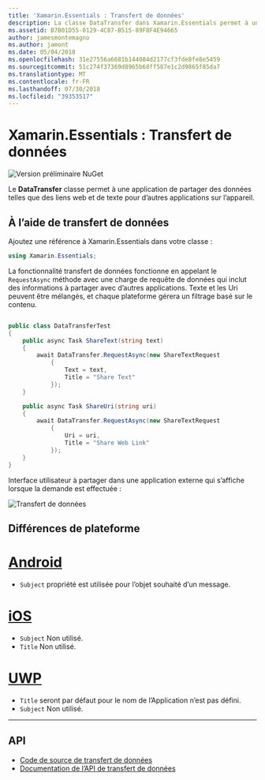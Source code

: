 ```yaml
---
title: 'Xamarin.Essentials : Transfert de données'
description: La classe DataTransfer dans Xamarin.Essentials permet à une application de partager des données telles que des liens web et de texte pour d’autres applications sur l’appareil.
ms.assetid: B7B01D55-0129-4C87-B515-89F8F4E94665
author: jamesmontemagno
ms.author: jamont
ms.date: 05/04/2018
ms.openlocfilehash: 31e27556a6681b144084d2177cf3fde8fe8e5459
ms.sourcegitcommit: 51c274f37369d8965b68ff587e1c2d9865f85da7
ms.translationtype: MT
ms.contentlocale: fr-FR
ms.lasthandoff: 07/30/2018
ms.locfileid: "39353517"
---
```

# <a name="xamarinessentials-data-transfer"></a>Xamarin.Essentials : Transfert de données

![Version préliminaire NuGet](~/media/shared/pre-release.png)

Le **DataTransfer** classe permet à une application de partager des données telles que des liens web et de texte pour d’autres applications sur l’appareil.

## <a name="using-data-transfer"></a>À l’aide de transfert de données

Ajoutez une référence à Xamarin.Essentials dans votre classe :

```csharp
using Xamarin.Essentials;
```

La fonctionnalité transfert de données fonctionne en appelant le `RequestAsync` méthode avec une charge de requête de données qui inclut des informations à partager avec d’autres applications. Texte et les Uri peuvent être mélangés, et chaque plateforme gérera un filtrage basé sur le contenu.

```csharp

public class DataTransferTest
{
    public async Task ShareText(string text)
    {
        await DataTransfer.RequestAsync(new ShareTextRequest
            {
                Text = text,
                Title = "Share Text"
            });
    }

    public async Task ShareUri(string uri)
    {
        await DataTransfer.RequestAsync(new ShareTextRequest
            {
                Uri = uri,
                Title = "Share Web Link"
            });
    }
}
```

Interface utilisateur à partager dans une application externe qui s’affiche lorsque la demande est effectuée :

![Transfert de données](data-transfer-images/data-transfer.png)

## <a name="platform-differences"></a>Différences de plateforme

# <a name="androidtabandroid"></a>[Android](#tab/android)

* `Subject` propriété est utilisée pour l’objet souhaité d’un message.

# <a name="iostabios"></a>[iOS](#tab/ios)

* `Subject` Non utilisé.
* `Title` Non utilisé.

# <a name="uwptabuwp"></a>[UWP](#tab/uwp)

* `Title` seront par défaut pour le nom de l’Application n’est pas défini.
* `Subject` Non utilisé.

-----

## <a name="api"></a>API

- [Code de source de transfert de données](https://github.com/xamarin/Essentials/tree/master/Xamarin.Essentials/DataTransfer)
- [Documentation de l’API de transfert de données](xref:Xamarin.Essentials.DataTransfer)
